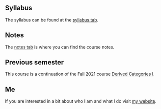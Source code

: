 ## Syllabus 

The syllabus can be found at the [syllabus tab](syllabus.md). 

<!-- ## Calendar 

At the [calendar tab]({% link calendar.md %}), you will find our topic schedule and 
due dates for assignments.  --> 

## Notes 

The [notes tab](intro.md) is where you can find the course notes. 

<!-- ## Homework

There is also a tab for class [homework]({% link homework/index.md %}).

## Weekly schedule 

If you ever need to remind yourself about the time and coordinates of our course or 
my office hours, you can quickly reference at the [schedule tab]({% link schedule.md %}). -->

## Previous semester
This course is a continuation of the Fall 2021 course 
[Derived Categories I](https://738.f21.matthewrobertballard.com). 

## Me

If you are interested in a bit about who I am and what I do visit [my website](https://www.matthewrobertballard.com).
